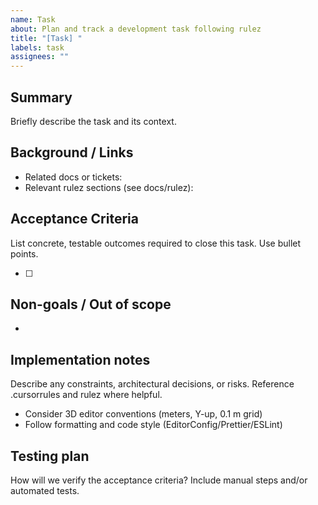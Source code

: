 ```yaml
---
name: Task
about: Plan and track a development task following rulez
title: "[Task] "
labels: task
assignees: ""
---
```


## Summary

Briefly describe the task and its context.

## Background / Links

- Related docs or tickets:
- Relevant rulez sections (see docs/rulez):

## Acceptance Criteria

List concrete, testable outcomes required to close this task. Use bullet points.

- [ ] 

## Non-goals / Out of scope

- 

## Implementation notes

Describe any constraints, architectural decisions, or risks. Reference .cursorrules and rulez where helpful.

- Consider 3D editor conventions (meters, Y-up, 0.1 m grid)
- Follow formatting and code style (EditorConfig/Prettier/ESLint)

## Testing plan

How will we verify the acceptance criteria? Include manual steps and/or automated tests.
